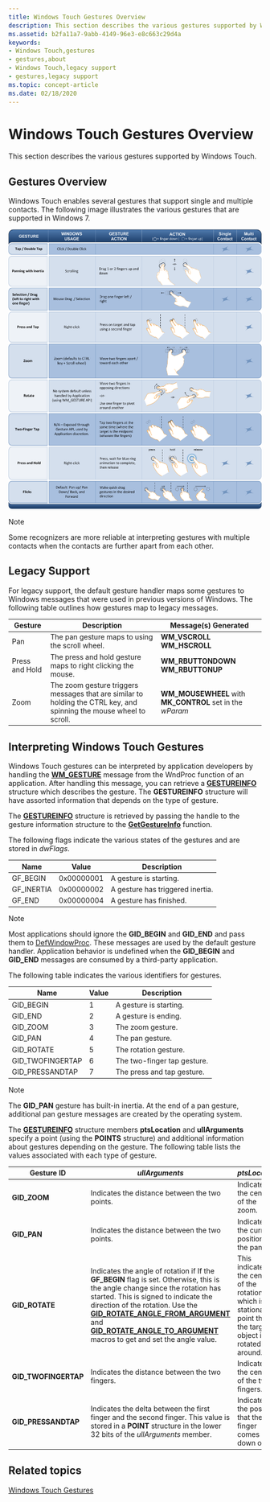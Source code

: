 ```yaml
---
title: Windows Touch Gestures Overview
description: This section describes the various gestures supported by Windows Touch.
ms.assetid: b2fa11a7-9abb-4149-96e3-e8c663c29d4a
keywords:
- Windows Touch,gestures
- gestures,about
- Windows Touch,legacy support
- gestures,legacy support
ms.topic: concept-article
ms.date: 02/18/2020
---
```


# Windows Touch Gestures Overview

This section describes the various gestures supported by Windows Touch.

## Gestures Overview

Windows Touch enables several gestures that support single and multiple contacts. The following image illustrates the various gestures that are supported in Windows 7.

![illustration showing the gestures that windows touch supports in windows 7](images/gestures.png)

> [!Note]  
> Some recognizers are more reliable at interpreting gestures with multiple contacts when the contacts are further apart from each other.

## Legacy Support

For legacy support, the default gesture handler maps some gestures to Windows messages that were used in previous versions of Windows. The following table outlines how gestures map to legacy messages.

| Gesture        | Description  | Message(s) Generated              |
|----------------|----------------------------------------------------------------------------------------------------------------------|-------------------------------------------------------------|
| Pan            | The pan gesture maps to using the scroll wheel.                  | **WM_VSCROLL**<br/> **WM_HSCROLL**<br/>       |
| Press and Hold | The press and hold gesture maps to right clicking the mouse.     | **WM_RBUTTONDOWN**<br/> **WM_RBUTTONUP**<br/> |
| Zoom           | The zoom gesture triggers messages that are similar to holding the CTRL key, and spinning the mouse wheel to scroll. | **WM_MOUSEWHEEL** with **MK_CONTROL** set in the *wParam* |

## Interpreting Windows Touch Gestures

Windows Touch gestures can be interpreted by application developers by handling the [**WM_GESTURE**](wm-gesture.md) message from the WndProc function of an application. After handling this message, you can retrieve a [**GESTUREINFO**](/windows/win32/api/winuser/ns-winuser-gestureinfo) structure which describes the gesture. The **GESTUREINFO** structure will have assorted information that depends on the type of gesture.

The [**GESTUREINFO**](/windows/win32/api/winuser/ns-winuser-gestureinfo) structure is retrieved by passing the handle to the gesture information structure to the [**GetGestureInfo**](/windows/desktop/api/winuser/nf-winuser-getgestureinfo) function.

The following flags indicate the various states of the gestures and are stored in *dwFlags*. 

| Name        | Value      | Description                      |
|-------------|------------|----------------------------------|
| GF_BEGIN   | 0x00000001 | A gesture is starting.           |
| GF_INERTIA | 0x00000002 | A gesture has triggered inertia. |
| GF_END     | 0x00000004 | A gesture has finished.          |

> [!Note]  
> Most applications should ignore the **GID_BEGIN** and **GID_END** and pass them to [DefWindowProc](/windows/win32/api/winuser/nf-winuser-defwindowproca). These messages are used by the default gesture handler. Application behavior is undefined when the **GID_BEGIN** and **GID_END** messages are consumed by a third-party application.

The following table indicates the various identifiers for gestures. 

| Name              | Value | Description                 |
|-------------------|-------|-----------------------------|
| GID_BEGIN        | 1     | A gesture is starting.      |
| GID_END          | 2     | A gesture is ending.        |
| GID_ZOOM         | 3     | The zoom gesture.           |
| GID_PAN          | 4     | The pan gesture.            |
| GID_ROTATE       | 5     | The rotation gesture.       |
| GID_TWOFINGERTAP | 6     | The two-finger tap gesture. |
| GID_PRESSANDTAP  | 7     | The press and tap gesture.  |

> [!Note]  
> The **GID_PAN** gesture has built-in inertia. At the end of a pan gesture, additional pan gesture messages are created by the operating system.

The [**GESTUREINFO**](/windows/win32/api/winuser/ns-winuser-gestureinfo) structure members **ptsLocation** and **ullArguments** specify a point (using the **POINTS** structure) and additional information about gestures depending on the gesture. The following table lists the values associated with each type of gesture.

| Gesture ID            | *ullArguments*                  | *ptsLocation*                       |
|-----------------------|-------------------------------------------------------------------------------------------------------------------------------------------------------------------------------------------------------------------------------------------------------------------------------------------------------------------------------------------------------------------------------------------------------------|-------------------------------------------------------------------------------------------------------------------|
| **GID_ZOOM**         | Indicates the distance between the two points.            | Indicates the center of the zoom.   |
| **GID_PAN**          | Indicates the distance between the two points.            | Indicates the current position of the pan.                    |
| **GID_ROTATE**       | Indicates the angle of rotation if If the **GF_BEGIN** flag is set. Otherwise, this is the angle change since the rotation has started. This is signed to indicate the direction of the rotation. Use the [**GID_ROTATE_ANGLE_FROM_ARGUMENT**](/windows/desktop/api/winuser/nf-winuser-gid_rotate_angle_from_argument) and [**GID_ROTATE_ANGLE_TO_ARGUMENT**](/windows/desktop/api/winuser/nf-winuser-gid_rotate_angle_to_argument) macros to get and set the angle value. | This indicates the center of the rotation which is the stationary point that the target object is rotated around. |
| **GID_TWOFINGERTAP** | Indicates the distance between the two fingers.           | Indicates the center of the two fingers.                      |
| **GID_PRESSANDTAP**  | Indicates the delta between the first finger and the second finger. This value is stored in a **POINT** structure in the lower 32 bits of the *ullArguments* member.                        | Indicates the position that the first finger comes down on.   |

## Related topics

[Windows Touch Gestures](guide-multi-touch-gestures.md)
